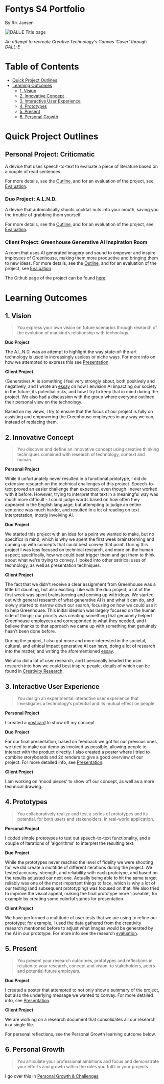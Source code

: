 # Fontys S4 Portfolio
By Rik Jansen

![DALL·E Title page](https://user-images.githubusercontent.com/9715331/213004035-8fbe90fa-ffa9-400e-ad03-636f0d409c61.png)


_An attempt to recreate Creative Technology's Canvas 'Cover' through DALL-E_

# Table of Contents
- [Quick Project Outlines](#quick-project-outlines)
- [Learning Outcomes](#learning-outcomes)
  * [1. Vision](#1-vision)
  * [2. Innovative Concept](#2-innovative-concept)
  * [3. Interactive User Experience](#3-interactive-user-experience)
  * [4. Prototypes](#4-prototypes)
  * [5. Present](#5-present)
  * [6. Personal Growth](#6-personal-growth)
  

# Quick Project Outlines

## Personal Project: Criticmatic
A device that uses speech-to-text to evaluate a piece of literature based on a couple of read sentences.

For more details, see the [Outline](/Personal%20Project/Outline.md), and for an evaluation of the project, see [Evaluation](/Personal%20Project/Evaluation.md).

### Duo Project: A.L.N.D.
A device that automatically shoots cocktail nuts into your mouth, saving you the trouble of grabbing them yourself.

For more details, see the [Outline](/Duo%20Project/Outline.md), and for an evaluation of the project, see [Evaluation](/Duo%20Project/Evaluation.md).

### Client Project: Greenhouse Generative AI Inspiration Room
A room that uses AI generated imagery and sound to empower and inspire imployees of Greenhouse, making them more productive and bringing them to new ideas.
For more details, see the [Outline](/Client%20Project/Outline.md), and for an evaluation of the project, see [Evaluation](/Client%20Project/Evaluation.md)

The Github page of the project can be found [here](https://github.com/Creative-Technology-S4/Client-Project).

# Learning Outcomes

## 1. Vision
> You express your own vision on future scenarios through research of the evolution of mankind’s relationship with technology.

**Duo Project**

The A.L.N.D. was an attempt to highlight the way state-of-the-art technology is used in increasingly useless or niche ways. For more info on how we attempted to express this see [Presentation](/Duo%20Project/Presentation.md).

**Client Project**

(Generative) AI is something I feel very strongly about, both positively and negatively, and I wrote an [essay](/Client%20Project/Vision%20Essay.md) on how I envision AI impacting our society in the future, its potential risks, and how I try to keep that in mind during the project. We also had a discussion with the group where everyone outlined their personal view on the technology.

Based on my views, I try to ensure that the focus of our project is fully on assisting and empowering the Greenhouse employees in any way we can, instead of replacing them.


## 2. Innovative Concept
> You discover and define an innovative concept using creative thinking techniques combined with research of technology, context and human.

**Personal Project**

While it unfortunately never resulted in a functional prototype, I did do extensive research on the technical challenges of this project. Speech-to-text proved an easier challenge than expected, even though I never worked with it before. However, trying to interpret that text in a meaningful way was much more difficult - I could judge words based on how often they appeared in the English language, but attempting to judge an entire sentence was much harder, and resulted in a lot of reading on text interpretation, mostly involving AI.

**Duo Project**

We started this project with an idea for a point we wanted to make, but no specifics in mind, which is why we spent the first week brainstorming and coming up with concepts that could best convey that point. During this project I was less focused on technical research, and more on the human aspect; specifically, how we could best trigger them and get them to think about what we're trying to convey. I looked into other satirical uses of technology, as well as presentation techniques.

**Client Project**

The fact that we didn't receive a clear assignment from Greenhouse was a little bit daunting, but also exciting. Like with the duo project, a lot of the first week was spent brainstorming and coming up with ideas. We started out with general research of what generative AI is and what it can do, and slowly started to narrow down our search, focusing on how we could use it to help Greenhouse. This initial ideation was largely focused on the human side of things; our priority was creating something that genuinely helped Greenhouse employees and corresponded to what they needed, and I believe thanks to that approach we came up with something that genuinely hasn't been done before.

During the project, I also got more and more interested in the societal, cultural, and ethical impact generative AI can have, doing a lot of research into the matter, and writing the aforementioned [essay](/Client%20Project/Vision%20Essay.md).

We also did a lot of user research, and I personally headed the user research into how we could best inspire people, details of which can be found in [Creativity Research](/Client%20Project/Research/Creativity%Research.md).

## 3. Interactive User Experience

> You design an experimental interactive user experience that investigates a technology’s potential and its mutual effect on people.

**Personal Project**

I created a [postcard](/Personal&20Project/Images/Postcard.png) to show off my concept.

**Duo Project**

For our final presentation, based on feedback we got for our previous ones, we tried to make our demo as involved as possible, allowing people to interact with the product directly. I also created a poster where I tried to combine storyboards and 2d renders to give a good overview of our project. For more detailed info, see [Presentation](/Duo%20Project/Presentation.md).

**Client Project**

I am working on 'mood pieces' to show off our concept, as well as a more technical drawing.
 

## 4. Prototypes

> You collaboratively realize and test a series of prototypes and its potential, for both users and stakeholders, in real-world application.

**Personal Project**

I coded simple prototypes to test out speech-to-text functionality, and a couple of iterations of 'algorithms' to interpret the resulting text.

**Duo Project**

While the prototypes never reached the level of fidelity we were shooting for, we did create a multitide of different iterations during the project. We tested accuracy, strength, and reliability with each prototype, and based on the results adjusted our next one. Actually being able to hit the same target reliably was one of the most important things to face, which is why a lot of our testing (and subsequent prototyping) was focused on that. We also tried to improve the visual appeal, making the final prototype more 'loveable', for example by creating some colorful stands for presentation.

**Client Project**

We have performed a multitude of user tests that we are using to refine our prototype; for example, I used the data gathered from the creativity research mentioned before to adjust what images would be generated by the AI in our prototype. For more info see the research [evaluation](/Client%20Project/Research/Evaluation.md).

## 5. Present

> You present your research outcomes, prototypes and reflections in relation to your research, concept and vision, to stakeholders, peers and potential future employers.

**Duo Project**

I created a poster that attempted to not only show a summary of the project, but also the underlying message we wanted to convey. For more detailed info, see [Presentation](/Duo%20Project/Presentation.md).

**Client Project**

We are working on a research document that consolidates all our research in a single file.

For personal reflections, see the Personal Growth learning outcome below.
 

## 6. Personal Growth

> You articulate your professional ambitions and focus and demonstrate your efforts and growth within the roles you fulfil in your projects.

I go over this in [Personal Growth & Challenges](/General/Personal%20Growth%20and%20Challenges.md)

